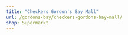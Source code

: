 ```yaml
---
title: "Checkers Gordon's Bay Mall"
url: /gordons-bay/checkers-gordons-bay-mall/
shop: Supermarkt
---
```

